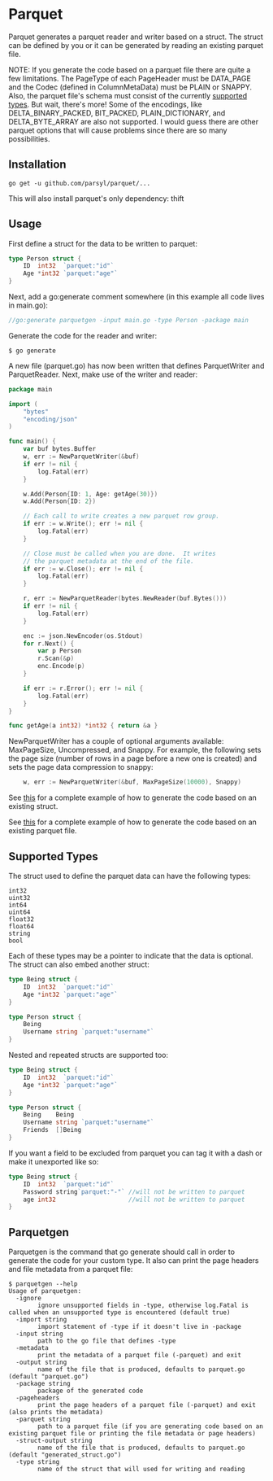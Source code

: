# Parquet

Parquet generates a parquet reader and writer based on a struct.  The struct
can be defined by you or it can be generated by reading an existing parquet file.

NOTE: If you generate the code based on a parquet file there are quite a few
limitations.  The PageType of each PageHeader must be DATA_PAGE and the Codec
(defined in ColumnMetaData) must be PLAIN or SNAPPY. Also, the parquet file's
schema must consist of the currently [supported types](#supported-types).  But
wait, there's more!  Some of the encodings, like DELTA_BINARY_PACKED, BIT_PACKED,
PLAIN_DICTIONARY, and DELTA_BYTE_ARRAY are also not supported.  I would guess
there are other parquet options that will cause problems since there are so many
possibilities.

## Installation
    
    go get -u github.com/parsyl/parquet/...

This will also install parquet's only dependency: thift

## Usage

First define a struct for the data to be written to parquet:

```go
type Person struct {
  	ID  int32  `parquet:"id"`
	Age *int32 `parquet:"age"`
}
```

Next, add a go:generate comment somewhere (in this example all code lives
in main.go):

```go
//go:generate parquetgen -input main.go -type Person -package main
```

Generate the code for the reader and writer:

```console
$ go generate
```

A new file (parquet.go) has now been written that defines ParquetWriter
and ParquetReader.  Next, make use of the writer and reader:

```go
package main

import (
    "bytes"
    "encoding/json"
)

func main() {
    var buf bytes.Buffer
    w, err := NewParquetWriter(&buf)
    if err != nil {
        log.Fatal(err)
    }

    w.Add(Person{ID: 1, Age: getAge(30)})
    w.Add(Person{ID: 2})

    // Each call to write creates a new parquet row group.
    if err := w.Write(); err != nil {
        log.Fatal(err)
    }

    // Close must be called when you are done.  It writes
    // the parquet metadata at the end of the file.
    if err := w.Close(); err != nil {
        log.Fatal(err)
    }

    r, err := NewParquetReader(bytes.NewReader(buf.Bytes()))
    if err != nil {
        log.Fatal(err)
    }

    enc := json.NewEncoder(os.Stdout)
    for r.Next() {
        var p Person
        r.Scan(&p)
        enc.Encode(p)
    }

    if err := r.Error(); err != nil {
        log.Fatal(err)
    }
}

func getAge(a int32) *int32 { return &a }
```

NewParquetWriter has a couple of optional arguments available: MaxPageSize,
Uncompressed, and Snappy.  For example, the following sets the page size (number
of rows in a page before a new one is created) and sets the page data compression
to snappy:

```go
    w, err := NewParquetWriter(&buf, MaxPageSize(10000), Snappy)
```

See [this](./examples/people) for a complete example of how to generate the code
based on an existing struct.

See [this](./examples/via_parquet) for a complete example of how to generate the code
based on an existing parquet file.

## Supported Types 

The struct used to define the parquet data can have the following types:

```
int32
uint32
int64
uint64
float32
float64
string
bool
```

Each of these types may be a pointer to indicate that the data is optional.  The
struct can also embed another struct:

```go
type Being struct {
	ID  int32  `parquet:"id"`
	Age *int32 `parquet:"age"`
}

type Person struct {
	Being
	Username string `parquet:"username"`
}
```

Nested and repeated structs are supported too:

```go
type Being struct {
	ID  int32  `parquet:"id"`
	Age *int32 `parquet:"age"`
}

type Person struct {
	Being    Being
	Username string `parquet:"username"`
    Friends  []Being
}
```

If you want a field to be excluded from parquet you can tag
it with a dash or make it unexported like so:

```go
type Being struct {
  	ID  int32  `parquet:"id"`
	Password string`parquet:"-"` //will not be written to parquet
	age int32                    //will not be written to parquet
}
```

## Parquetgen

Parquetgen is the command that go generate should call in
order to generate the code for your custom type.  It also can
print the page headers and file metadata from a parquet file:

```console
$ parquetgen --help
Usage of parquetgen:
  -ignore
        ignore unsupported fields in -type, otherwise log.Fatal is called when an unsupported type is encountered (default true)
  -import string
        import statement of -type if it doesn't live in -package
  -input string
        path to the go file that defines -type
  -metadata
        print the metadata of a parquet file (-parquet) and exit
  -output string
        name of the file that is produced, defaults to parquet.go (default "parquet.go")
  -package string
        package of the generated code
  -pageheaders
        print the page headers of a parquet file (-parquet) and exit (also prints the metadata)
  -parquet string
        path to a parquet file (if you are generating code based on an existing parquet file or printing the file metadata or page headers)
  -struct-output string
        name of the file that is produced, defaults to parquet.go (default "generated_struct.go")
  -type string
        name of the struct that will used for writing and reading
```
